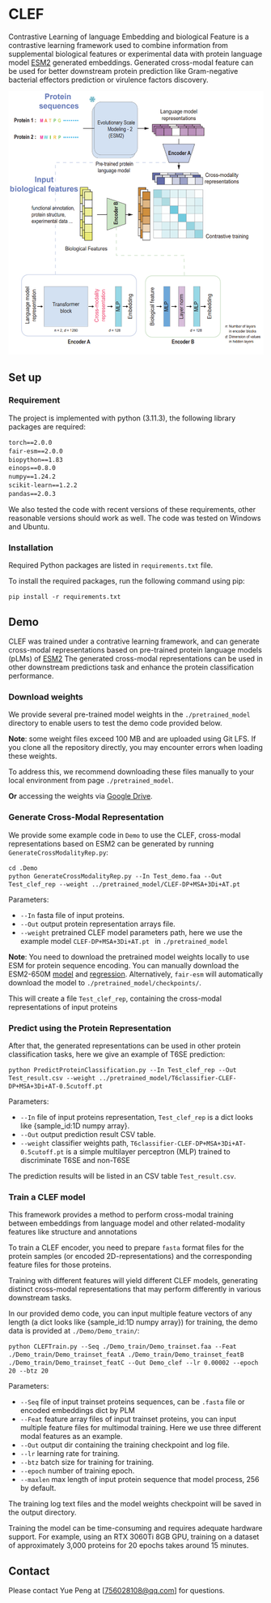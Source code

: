 # CLEF
Contrastive Learning of language Embedding and biological Feature is a contrastive learning framework used to combine information from supplemental biological features or experimental data with protein language model [ESM2](https://github.com/facebookresearch/esm) generated embeddings. Generated cross-modal feature can be used for better downstream protein prediction like Gram-negative bacterial effectors prediction or virulence factors discovery.


![](./Material/Main.jpg)

## Set up

### Requirement
The project is implemented with python (3.11.3), the following library packages are required:

```txt
torch==2.0.0
fair-esm==2.0.0
biopython==1.83
einops==0.8.0
numpy==1.24.2
scikit-learn==1.2.2
pandas==2.0.3
```
We also tested the code with recent versions of these requirements, other reasonable versions should work as well.
The code was tested on Windows and Ubuntu.

### Installation

Required Python packages are listed in `requirements.txt` file.

To install the required packages, run the following command using pip:
```shell
pip install -r requirements.txt
```


## Demo

CLEF was trained under a contrative learning framework, and can generate cross-modal representations based on pre-trained protein language models (pLMs) of [ESM2](https://github.com/facebookresearch/esm)
The generated cross-modal representations can be used in other downstream predictions task and enhance the protein classification performance.

### Download weights
We provide several pre-trained model weights in the `./pretrained_model` directory to enable users to test the demo code provided below.

 **Note**: some weight files exceed 100 MB and are uploaded using Git LFS. If you clone all the repository directly, you may encounter errors when loading these weights. 

To address this, we recommend downloading these files manually to your local environment from page `./pretrained_model`.

**Or** accessing the weights via [Google Drive](https://drive.google.com/drive/u/1/folders/1OAmn487vu3e4J258eMhcX8vTuZzcIX0d).

### Generate Cross-Modal Representation

We provide some example code in `Demo` to use the CLEF, cross-modal representations based on ESM2 can be generated by running `GenerateCrossModalityRep.py`:
```shell
cd .Demo
python GenerateCrossModalityRep.py --In Test_demo.faa --Out Test_clef_rep --weight ../pretrained_model/CLEF-DP+MSA+3Di+AT.pt 
```
 Parameters:

- `--In` fasta file of input proteins.
- `--Out` output protein representation arrays file.
- `--weight` pretrained CLEF model parameters path, here we use the example model `CLEF-DP+MSA+3Di+AT.pt ` in  `./pretrained_model`


**Note**: You need to download the pretrained model weights locally to use ESM for protein sequence encoding. You can manually download the ESM2-650M [model](https://dl.fbaipublicfiles.com/fair-esm/models/esm2_t33_650M_UR50D.pt) and [regression](https://dl.fbaipublicfiles.com/fair-esm/regression/esm2_t33_650M_UR50D-contact-regression.pt). Alternatively, `fair-esm` will automatically download the model to `./pretrained_model/checkpoints/`.

This will create a file `Test_clef_rep`, containing the cross-modal representations of input proteins

 ### Predict using the Protein Representation

After that, the generated representations can be used in other protein classification tasks, here we give an example of T6SE prediction:

```shell
python PredictProteinClassification.py --In Test_clef_rep --Out Test_result.csv --weight ../pretrained_model/T6classifier-CLEF-DP+MSA+3Di+AT-0.5cutoff.pt 
```
Parameters:

- `--In` file of input proteins representation, `Test_clef_rep` is a dict looks like {sample_id:1D numpy array}.
- `--Out` output prediction result CSV table.
- `--weight` classifier weights path, `T6classifier-CLEF-DP+MSA+3Di+AT-0.5cutoff.pt` is a simple multilayer perceptron (MLP) trained to discriminate T6SE and non-T6SE

The prediction results will be listed in an CSV table `Test_result.csv`.


### Train a CLEF model 

This framework provides a method to perform cross-modal training between embeddings from language model and other related-modality features like structure and annotations

To train a CLEF encoder, you need to prepare `fasta` format files for the protein samples (or encoded 2D-representations) and the corresponding feature files for those proteins. 

Training with different features will yield different CLEF models, generating distinct cross-modal representations that may perform differently in various downstream tasks. 

In our provided demo code, you can input multiple feature vectors of any length (a dict looks like {sample_id:1D numpy array}) for training, the demo data is provided at `./Demo/Demo_train/`:

```shell
python CLEFTrain.py --Seq ./Demo_train/Demo_trainset.faa --Feat ./Demo_train/Demo_trainset_featA ./Demo_train/Demo_trainset_featB ./Demo_train/Demo_trainset_featC --Out Demo_clef --lr 0.00002 --epoch 20 --btz 20
```
Parameters:

- `--Seq` file of input trainset proteins sequences, can be `.fasta` file or encoded embeddings dict by PLM
- `--Feat` feature array files of input trainset proteins, you can input multiple feature files for multimodal training. Here we use three different modal features as an example.
- `--Out` output dir containing the training checkpoint and log file.
- `--lr` learning rate for training.
- `--btz` batch size for training for training.
- `--epoch` number of training epoch.
- `--maxlen` max length of input protein sequence that model process, 256 by default.

The training log text files and the model weights checkpoint will be saved in the output directory.

Training the model can be time-consuming and requires adequate hardware support. For example, using an RTX 3060Ti 8GB GPU, training on a dataset of approximately 3,000 proteins for 20 epochs takes around 15 minutes.

## Contact

Please contact Yue Peng at [756028108@qq.com] for questions.


